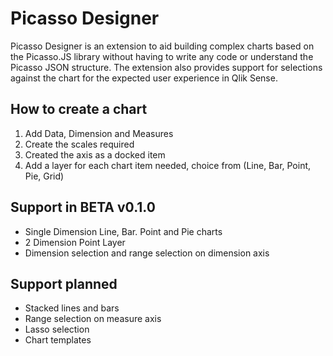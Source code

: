 # Picasso Designer

Picasso Designer is an extension to aid building complex charts based on the Picasso.JS library without having to write any code or understand the Picasso JSON structure. The extension also provides support for selections against the chart for the expected user experience in Qlik Sense.

## How to create a chart
1. Add Data, Dimension and Measures
1. Create the scales required
1. Created the axis as a docked item
1. Add a layer for each chart item needed, choice from (Line, Bar, Point, Pie, Grid)

## Support in BETA v0.1.0
* Single Dimension Line, Bar. Point and Pie charts
* 2 Dimension Point Layer
* Dimension selection and range selection on dimension axis

## Support planned
* Stacked lines and bars
* Range selection on measure axis
* Lasso selection
* Chart templates
